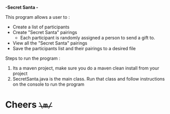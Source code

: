 **-Secret Santa -** 

This program allows a user to :

- Create a list of participants 
- Create "Secret Santa" pairings
    - Each participant is randomly assigned a person to send a gift to.
- View all the "Secret Santa" pairings
- Save the participants list and their pairings to a desired file


Steps to run the program :
1. Its a maven project, make sure you do a maven clean install from your project
2. SecretSanta.java is the main class. Run that class and follow instructions on the console to run the program


# Cheers **~~`\m/`~~**



